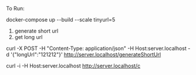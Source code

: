 To Run: 

docker-compose up --build --scale tinyurl=5

1. generate short url
2. get long url


curl -X POST -H "Content-Type: application/json" -H Host:server.localhost -d '{"longUrl":"121212"}'  http://server.localhost/generateShortUrl

curl -i -H Host:server.localhost http://server.localhost/c